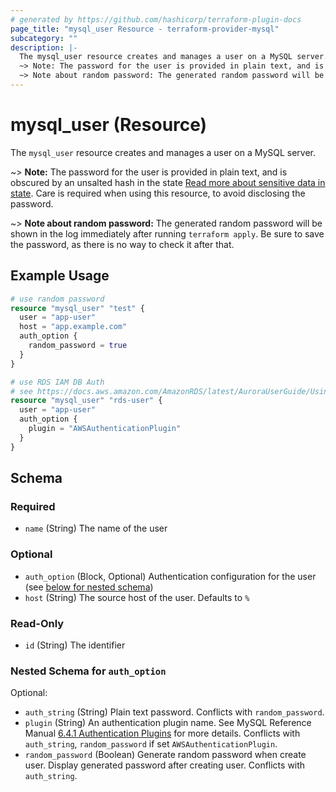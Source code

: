 ```yaml
---
# generated by https://github.com/hashicorp/terraform-plugin-docs
page_title: "mysql_user Resource - terraform-provider-mysql"
subcategory: ""
description: |-
  The mysql_user resource creates and manages a user on a MySQL server.
  ~> Note: The password for the user is provided in plain text, and is obscured by an unsalted hash in the state Read more about sensitive data in state https://www.terraform.io/language/state/sensitive-data. Care is required when using this resource, to avoid disclosing the password.
  ~> Note about random password: The generated random password will be shown in the log immediately after running terraform apply. Be sure to save the password, as there is no way to check it after that.
---
```


# mysql_user (Resource)

The `mysql_user` resource creates and manages a user on a MySQL server.

~> **Note:** The password for the user is provided in plain text, and is obscured by an unsalted hash in the state [Read more about sensitive data in state](https://www.terraform.io/language/state/sensitive-data). Care is required when using this resource, to avoid disclosing the password.

~> **Note about random password:** The generated random password will be shown in the log immediately after running `terraform apply`. Be sure to save the password, as there is no way to check it after that.

## Example Usage

```terraform
# use random password
resource "mysql_user" "test" {
  user = "app-user"
  host = "app.example.com"
  auth_option {
    random_password = true
  }
}

# use RDS IAM DB Auth
# see https://docs.aws.amazon.com/AmazonRDS/latest/AuroraUserGuide/UsingWithRDS.IAMDBAuth.html
resource "mysql_user" "rds-user" {
  user = "app-user"
  auth_option {
    plugin = "AWSAuthenticationPlugin"
  }
}
```

<!-- schema generated by tfplugindocs -->
## Schema

### Required

- `name` (String) The name of the user

### Optional

- `auth_option` (Block, Optional) Authentication configuration for the user (see [below for nested schema](#nestedblock--auth_option))
- `host` (String) The source host of the user. Defaults to `%`

### Read-Only

- `id` (String) The identifier

<a id="nestedblock--auth_option"></a>
### Nested Schema for `auth_option`

Optional:

- `auth_string` (String) Plain text password. Conflicts with `random_password`.
- `plugin` (String) An authentication plugin name. See MySQL Reference Manual [6.4.1 Authentication Plugins](https://dev.mysql.com/doc/refman/8.0/en/authentication-plugins.html) for more details. Conflicts with `auth_string`, `random_password` if set `AWSAuthenticationPlugin`.
- `random_password` (Boolean) Generate random password when create user. Display generated password after creating user. Conflicts with `auth_string`.


